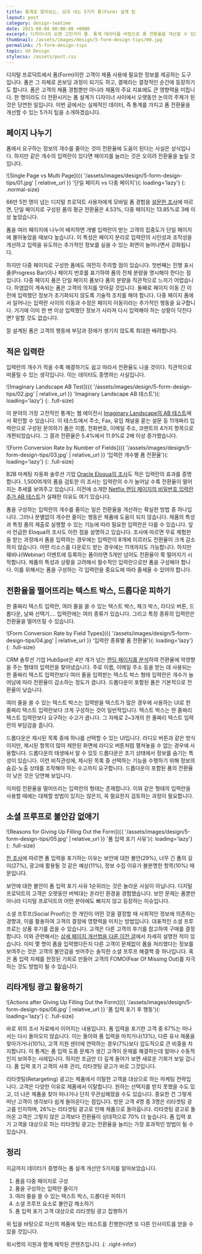 ```yaml
---
title: 통계로 알아보는, 성과 내는 5가지 폼(Form) 설계 팁
layout: post
category: design-teatime
date: 2021-08-08 00:00:00 +0900
excerpt: 디자이너의 오랜 고민거리 폼. 통계 데이터를 바탕으로 폼 전환율을 개선할 수 있는 5가지 팁을 준비했습니다.
thumbnail: /assets/images/design/5-form-design-tips/00.jpg
permalink: /5-form-design-tips
topic: UX Design
stylecss: /assets/post.css
---
```


디지털 프로덕트에서 폼(Form)이란 고객이 제품 사용에 필요한 정보를 제공하는 도구입니다. 폼은 그 자체로 온보딩 과정이 되기도 하고, 결제라는 결정적인 순간에 등장하기도 합니다. 폼은 고객의 제품 경험뿐만 아니라 제품의 주요 지표에도 큰 영향력을 미칩니다. 한 명이라도 더 전환시키는 폼 설계가 디자이너 사이에서 오랫동안 논의의 주제가 된 것은 당연한 일입니다. 이번 글에서는 실제적인 데이터, 즉 통계를 가지고 폼 전환율을 개선할 수 있는 5가지 팁을 소개하겠습니다.

## 페이지 나누기

폼에서 요구하는 정보의 개수를 줄이는 것이 전환율에 도움이 된다는 사실은 상식입니다. 하지만 같은 개수의 입력란이 있다면 페이지를 늘리는 것은 오히려 전환율을 높일 것입니다.

![Single Page vs Multi Page]({{ '/assets/images/design/5-form-design-tips/01.jpg' | relative_url }} '단일 페이지 vs 다중 페이지'){: loading='lazy'}
{: .normal-size}

66만 5천 명이 넘는 디지털 프로덕트 사용자에게 모바일 폼 경험을 <a title='formstack, 2015 - The Form Conversion Report' href='https://www.formstack.com/resources/report-form-conversion' target='_blank' rel='noopener'>설문한 조사</a>에 따르면, 단일 페이지로 구성된 폼의 평균 전환율은 4.53%, 다중 페이지는 13.85%로 3배 이상 높았습니다.

폼을 여러 페이지에 나누어 배치하면 개별 입력란이 받는 고객의 집중도가 단일 페이지에 몰아놓았을 때보다 높습니다. 이 특성은 페이지 분리로 입력란의 시인성과 조작성을 개선하고 입력을 유도하는 추가적인 정보를 실을 수 있는 화면이 늘어나면서 강화됩니다.

하지만 다중 페이지로 구성한 폼에도 여전히 주의할 점이 있습니다. 첫번째는 진행 표시줄(Progress Bar)이나 페이지 번호를 표기하여 폼의 전체 분량을 명시해야 한다는 점입니다. 다중 페이지 폼은 단일 페이지 폼보다 폼의 분량을 직관적으로 느끼기 어렵습니다. 하염없이 계속되는 폼은 고객의 의지를 앗아갈 것입니다. 둘째로 페이지 이동 간 이전에 입력했던 정보가 초기화되지 않도록 기술적 조치를 해야 합니다. 다중 페이지 폼에서 일어나는 입력란 사이의 이동과 수정은 페이지 이동이라는 추가적인 행동을 요구합니다. 거기에 이미 한 번 이상 입력했던 정보가 사라져 다시 입력해야 하는 상황이 닥친다면? 말할 것도 없습니다.

잘 설계된 폼은 고객의 행동에 부담과 장애가 생기지 않도록 최대한 배려합니다.

## 적은 입력란

입력란의 개수가 적을 수록 해결하기도 쉽고 따라서 전환율도 나을 것이다. 직관적으로 떠올릴 수 있는 생각입니다. 이는 데이터도 증명하는 사실입니다.

![Imaginary Landscape AB Test]({{ '/assets/images/design/5-form-design-tips/02.jpg' | relative_url }} 'Imaginary Landscape AB 테스트'){: loading='lazy'}
{: .full-size}

이 분야의 가장 고전적인 통계는 웹 에이전시 <a title='Brian Moloney(Imaginary Landscape), 2008 - Fewer fields in a contact form sharply increases conversions' href='https://www.imagescape.com/media/filer_public/06/94/0694c7f4-8914-4598-8871-b857fbc12737/form_case_study.pdf' target='_blank' rel='noopener'>Imaginary Landscape의 AB 테스트</a>에서 확인할 수 있습니다. 이 테스트에서 주소, Fax, 유입 채널을 묻는 설문 등 11개짜리 입력란으로 구성된 문의하기 폼은 이름, 전화번호, 이메일 주소, 코멘트의 4가지 항목으로 개편되었습니다. 그 결과 전환율은 5.4%에서 11.9%로 2배 이상 증가했습니다.

![Form Conversion Rate by Number of Fields]({{ '/assets/images/design/5-form-design-tips/03.jpg' | relative_url }} '입력란 개수별 폼 전환율'){: loading='lazy'}
{: .full-size}

B2B 마케팅 자동화 솔루션 기업 <a title='Egan Cheung(Eloqua), 2011 - How Many Fields Belong On Your Landing Pages? [Chart]' href='https://blogs.oracle.com/marketingcloud/post/how-many-fields-belong-on-your-landing-pages-chart' target='_blank' rel='noopener'>Oracle Eloqua의 조사</a>도 적은 입력란의 효과를 증명합니다. 1,500여개의 폼을 검토한 이 조사는 입력란의 수가 늘어날 수록 전환율이 떨어지는 추세를 보여주고 있습니다. 이전에 소개한 <a title='매거진 입맛 - 당장 활용하는 12가지 AB 테스트 사례' href='/12-ab-test-cases' target='_blank' rel='noopener'>Netflix 랜딩 페이지의 비밀번호 입력란 추가 AB 테스트</a>가 실패한 이유도 여기 있습니다.

폼을 구성하는 입력란의 개수를 줄이는 일은 전환율을 개선하는 확실한 방법 중 하나입니다. 그러나 분별없이 개수만 줄이는 행동은 제품에 도움이 되지 않습니다. 제품의 특성과 특정 폼의 제출로 실행할 수 있는 기능에 따라 필요한 입력란은 다를 수 있습니다. 앞서 언급한 Eloqua의 조사도 이런 점을 설명하고 있습니다. 조사에 따르면 무료 체험판을 받는 과정에서 폼을 입력하는 경우에는 입력란이 8개에 이르러도 전환율이 크게 감소하지 않습니다. 어떤 리소스를 다운로드 받는 경우에는 11개까지도 가능합니다. 하지만 웨비나(Webinar) 이벤트에 등록하는 폼이라면 5개만 넘어도 전환율이 쭉 떨어지기 시작합니다. 제품의 특성과 상황을 고려해서 필수적인 입력란으로만 폼을 구성해야 합니다. 이를 위해서는 폼을 구성하는 각 입력란을 중요도에 따라 줄세울 수 있어야 합니다.

## 전환율을 떨어뜨리는 텍스트 박스, 드롭다운 피하기

한 줄짜리 텍스트 입력란, 여러 줄을 쓸 수 있는 텍스트 박스, 체크 박스, 라디오 버튼, 드롭다운, 날짜 선택기…. 입력란에는 여러 종류가 있습니다. 그리고 특정 종류의 입력란은 전환율을 떨어뜨릴 수 있습니다.

![Form Conversion Rate by Field Types]({{ '/assets/images/design/5-form-design-tips/04.jpg' | relative_url }} '입력란 종류별 폼 전환율'){: loading='lazy'}
{: .full-size}

CRM 솔루션 기업 HubSpot은 4만 개가 넘는 <a title='Dan Zarrella(HubSpot), 2021 - Which Types of Form Fields Lower Landing Page Conversions?' href='https://blog.hubspot.com/blog/tabid/6307/bid/6746/Which-Types-of-Form-Fields-Lower-Landing-Page-Conversions.aspx' target='_blank' rel='noopener'>랜딩 페이지를 분석</a>하여 전환율에 악영향을 주는 형태의 입력란을 찾아냈습니다. 주로 이름, 이메일 주소 등을 받는 데 사용되는 한 줄짜리 텍스트 입력란보다 여러 줄을 입력받는 텍스트 박스 형태 입력란은 개수가 늘어남에 따라 전환율이 감소하는 정도가 큽니다. 드롭다운이 포함된 폼은 기본적으로 전환율이 낮습니다.

여러 줄을 쓸 수 있는 텍스트 박스는 입력받을 텍스트가 많은 경우에 사용하는 UI로 한 줄짜리 텍스트 입력란보다 크게 구성하는 것이 일반적입니다. 텍스트 박스는 한 줄짜리 텍스트 입력란보다 요구하는 수고가 큽니다. 그 자체로 2~3개의 한 줄짜리 텍스트 입력란의 부담감을 줍니다.

드롭다운은 제시된 목록 중에 하나를 선택할 수 있는 UI입니다. 라디오 버튼과 같은 방식이지만, 제시된 항목이 많아 제한된 화면에 라디오 버튼처럼 펼쳐놓을 수 없는 경우에 사용합니다. 드롭다운의 태생에서 알 수 있듯 드롭다운은 초기 상태에서 정보를 숨기는 특성이 있습니다. 이런 비직관성에, 제시된 목록 중 선택하는 기능을 수행하기 위해 정보의 숨김-노출 상태를 조작해야 하는 수고까지 요구합니다. 드롭다운이 포함된 폼의 전환율이 낮은 것은 당연해 보입니다.

이처럼 전환율을 떨어뜨리는 입력란의 형태는 존재합니다. 이와 같은 형태의 입력란을 사용할 때에는 대체할 방법이 있지는 않은지, 꼭 필요한지 검토하는 과정이 필요합니다.

## 소셜 프루프로 불안감 없애기

![Reasons for Giving Up Filling Out the Form]({{ '/assets/images/design/5-form-design-tips/05.jpg' | relative_url }} '폼 입력 포기 사유'){: loading='lazy'}
{: .full-size}

<a title='Michelle Delgado(THE MANIFEST), 2018 - 6 Steps for Avoiding Online Form Abandonment' href='https://themanifest.com/web-design/6-steps-avoiding-online-form-abandonment' target='_blank' rel='noopener'>한 조사</a>에 따르면 폼 입력을 포기하는 이유는 보안에 대한 불안(29%), 너무 긴 폼의 길이(27%), 광고에 활용될 것 같은 예상(11%), 정보 수집 이유가 불분명한 항목(10%) 때문입니다.

보안에 대한 불안이 폼 입력 포기 사유 1순위라는 것은 놀라운 사실이 아닙니다. 디지털 프로덕트의 고객은 오랫동안 버벅대는 온라인 환경을 경험했습니다. 보안 문제는 폼뿐만 아니라 디지털 프로덕트의 어떤 분야에도 빠지지 않고 등장하는 이슈입니다.

소셜 프루프(Social Proof)는 한 개인이 어떤 것을 결정할 때 사회적인 정보에 의존하는 경향과, 이를 활용하여 고객의 결정에 영향력을 미치는 방법입니다. 대표적인 소셜 프루프로는 상품 후기를 꼽을 수 있습니다. 고객은 다른 고객의 후기를 참고하여 구매를 결정합니다. 이와 관련해서는 <a title='매거진 입맛 - 전환율 높이는 상세 페이지 디자인. 바로 써보는 3가지 방법' href='/product-page-tips' target='_blank' rel='noopener'>상세 페이지 개선법을 다룬 이전 글</a>에서 자세히 설명한 적이 있습니다. 이미 몇 명이 폼을 입력했다든지 다른 고객이 문제없이 폼을 처리했다는 정보를 보여주는 것은 고객의 불안감을 씻어주는 솔직한 소셜 프루프 해결책 중 하나입니다. 혹은 폼 입력 자체를 한정된 기회로 만들어 고객의 FOMO(Fear Of Missing Out)를 자극하는 것도 방법이 될 수 있습니다.

## 리타게팅 광고 활용하기

![Actions after Giving Up Filling Out the Form]({{ '/assets/images/design/5-form-design-tips/06.jpg' | relative_url }} '폼 입력 포기 후 행동'){: loading='lazy'}
{: .full-size}

바로 위의 조사 자료에서 이어지는 내용입니다. 폼 입력을 포기한 고객 중 67%는 떠나서는 다시 돌아오지 않습니다. 이는 돌아와 폼 입력을 마치거나(13%), 다른 유사 제품을 찾아가거나(10%), 고객 지원 센터에 연락하는 경우(7%)보다 압도적으로 큰 비중을 차지합니다. 이 통계는 폼 입력 도중 문제가 생긴 고객이 문제를 해결하는데 얼마나 수동적인지 보여주는 사례입니다. 하지만 조금만 더 깊게 들어가 보면 새로운 기회가 보일 겁니다. 폼 입력 포기 고객의 사후 관리, 리타겟팅 광고가 바로 그것입니다.

리타겟팅(Retargeting) 광고는 제품에서 이탈한 고객을 대상으로 하는 마케팅 전략입니다. 고객은 다양한 이유로 제품에서 이탈합니다. 원하는 선택지를 받지 못했을 수도 있고, 더 나은 제품을 찾아 떠나거나 단지 무관심해졌을 수도 있습니다. 중요한 건 그렇게 떠난 고객이 생각보다 쉽게 돌아온다는 점입니다. 방문 고객 4명 중 3명은 리타겟팅 광고를 인지하며, 26%는 리타겟팅 광고로 인해 제품으로 돌아옵니다. 리타겟팅 광고로 돌아온 고객은 그렇지 않은 고객보다 전환율이 상대적으로 70% 더 높습니다. 폼 입력 포기 고객을 대상으로 하는 리타겟팅 광고는 전환율을 늘리는 가장 효과적인 방법이 될 수 있습니다.

## 정리

지금까지 데이터가 증명하는 폼 설계 개선안 5가지를 알아보았습니다.

1. 폼을 다중 페이지로 구성
2. 폼을 구성하는 입력란 줄이기
3. 여러 줄을 쓸 수 있는 텍스트 박스, 드롭다운 피하기
4. 소셜 프루프 요소로 불안감 해소하기
5. 폼 입력 포기 고객 대상으로 리타겟팅 광고 집행하기

위 팁을 바탕으로 자신의 제품에 맞는 테스트를 진행한다면 또 다른 인사이트를 얻을 수 있을 것입니다.

위시켓의 지원과 함께 제작된 콘텐츠입니다.
{: .right-infor}